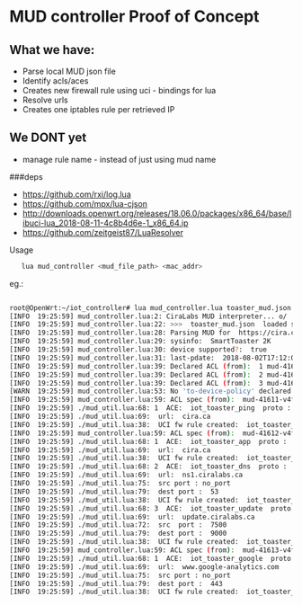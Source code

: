 


# MUD controller Proof of Concept
## What we have: 
   * Parse local MUD json file 
   * Identify acls/aces
   * Creates new firewall rule using uci - bindings for lua
   * Resolve urls 
   * Creates one iptables rule per retrieved IP
   
## We DONT yet

   * manage rule name - instead of just using mud name 

###deps
 * https://github.com/rxi/log.lua
 * https://github.com/mpx/lua-cjson 
 * http://downloads.openwrt.org/releases/18.06.0/packages/x86_64/base/libuci-lua_2018-08-11-4c8b4d6e-1_x86_64.ip
 * https://github.com/zeitgeist87/LuaResolver
   
Usage   
```bash
   lua mud_controller <mud_file_path> <mac_addr>
```
   
eg.:
```bash

root@OpenWrt:~/iot_controller# lua mud_controller.lua toaster_mud.json '08:00:27:f0:5b:76'
[INFO  19:25:59] mud_controller.lua:2: CiraLabs MUD interpreter... o/
[INFO  19:25:59] mud_controller.lua:22: >>>  toaster_mud.json  loaded successfully!
[INFO  19:25:59] mud_controller.lua:28: Parsing MUD for  https://cira.ca/mud/smarttoaster2k
[INFO  19:25:59] mud_controller.lua:29: sysinfo:  SmartToaster 2K
[INFO  19:25:59] mud_controller.lua:30: device supported?:  true
[INFO  19:25:59] mud_controller.lua:31: last-pdate:  2018-08-02T17:12:07+02:00
[INFO  19:25:59] mud_controller.lua:39: Declared ACL (from):  1 mud-41611-v4fr
[INFO  19:25:59] mud_controller.lua:39: Declared ACL (from):  2 mud-41612-v4fr
[INFO  19:25:59] mud_controller.lua:39: Declared ACL (from):  3 mud-41613-v4fr
[WARN  19:25:59] mud_controller.lua:53: No 'to-device-policy' declared.
[INFO  19:25:59] mud_controller.lua:59: ACL spec (from):  mud-41611-v4fr
[INFO  19:25:59] ./mud_util.lua:68: 1  ACE:  iot_toaster_ping  proto :  icmp
[INFO  19:25:59] ./mud_util.lua:69:  url:  cira.ca
[INFO  19:25:59] ./mud_util.lua:38:  UCI fw rule created:  iot_toaster_ping  -  08:00:27:f0:5b:76  >  8.8.8.8
[INFO  19:25:59] mud_controller.lua:59: ACL spec (from):  mud-41612-v4fr
[INFO  19:25:59] ./mud_util.lua:68: 1  ACE:  iot_toaster_app  proto :  tcp
[INFO  19:25:59] ./mud_util.lua:69:  url:  cira.ca
[INFO  19:25:59] ./mud_util.lua:38:  UCI fw rule created:  iot_toaster_app  -  08:00:27:f0:5b:76  >  8.8.8.8
[INFO  19:25:59] ./mud_util.lua:68: 2  ACE:  iot_toaster_dns  proto :  tcp
[INFO  19:25:59] ./mud_util.lua:69:  url:  ns1.ciralabs.ca
[INFO  19:25:59] ./mud_util.lua:75:  src port : no_port
[INFO  19:25:59] ./mud_util.lua:79:  dest port :  53
[INFO  19:25:59] ./mud_util.lua:38:  UCI fw rule created:  iot_toaster_dns  -  08:00:27:f0:5b:76  >  8.8.8.8
[INFO  19:25:59] ./mud_util.lua:68: 3  ACE:  iot_toaster_update  proto :  udp
[INFO  19:25:59] ./mud_util.lua:69:  url:  update.ciralabs.ca
[INFO  19:25:59] ./mud_util.lua:72:  src  port :  7500
[INFO  19:25:59] ./mud_util.lua:79:  dest port :  9000
[INFO  19:25:59] ./mud_util.lua:38:  UCI fw rule created:  iot_toaster_update  -  08:00:27:f0:5b:76  >  8.8.8.8
[INFO  19:25:59] mud_controller.lua:59: ACL spec (from):  mud-41613-v4fr
[INFO  19:25:59] ./mud_util.lua:68: 1  ACE:  iot_toaster_google  proto :  tcp
[INFO  19:25:59] ./mud_util.lua:69:  url:  www.google-analytics.com
[INFO  19:25:59] ./mud_util.lua:75:  src port : no_port
[INFO  19:25:59] ./mud_util.lua:79:  dest port :  443
[INFO  19:25:59] ./mud_util.lua:38:  UCI fw rule created:  iot_toaster_google  -  08:00:27:f0:5b:76  >  8.8.8.8

```

